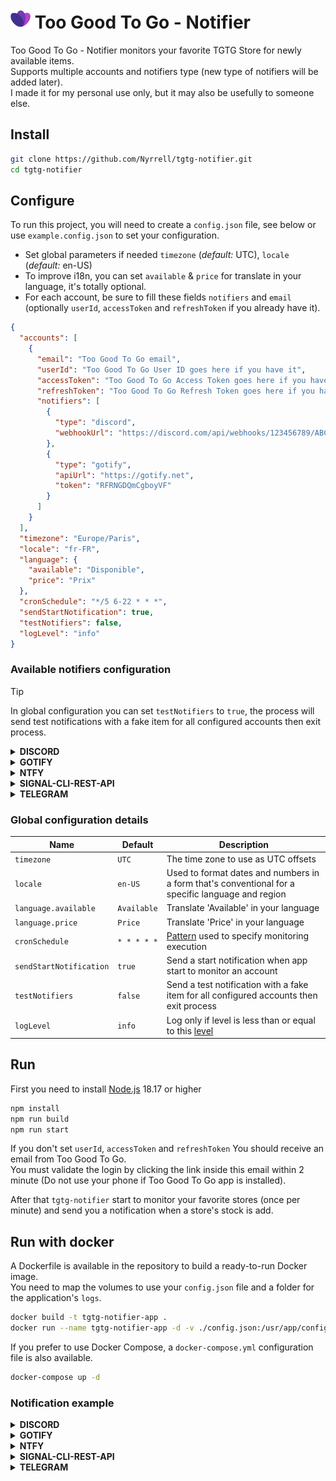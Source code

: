 # ![icon](media/icon.png) Too Good To Go - Notifier

Too Good To Go - Notifier monitors your favorite TGTG Store for newly available items.  
Supports multiple accounts and notifiers type (new type of notifiers will be added later).  
I made it for my personal use only, but it may also be usefully to someone else.

## Install

```zsh
git clone https://github.com/Nyrrell/tgtg-notifier.git
cd tgtg-notifier
```

## Configure

To run this project, you will need to create a `config.json` file, see below or use `example.config.json` to set your
configuration.


- Set global parameters if needed `timezone` (_default:_ UTC), `locale` (_default:_ en-US)
- To improve i18n, you can set `available` & `price` for translate in your language, it's totally optional.
- For each account, be sure to fill these fields `notifiers` and `email` (optionally `userId`, `accessToken`
and `refreshToken` if you already have it).  

```json
{
  "accounts": [
    {
      "email": "Too Good To Go email",
      "userId": "Too Good To Go User ID goes here if you have it",
      "accessToken": "Too Good To Go Access Token goes here if you have it",
      "refreshToken": "Too Good To Go Refresh Token goes here if you have it",
      "notifiers": [
        {
          "type": "discord",
          "webhookUrl": "https://discord.com/api/webhooks/123456789/ABCDEFG123456789"
        },
        {
          "type": "gotify",
          "apiUrl": "https://gotify.net",
          "token": "RFRNGDQmCgboyVF"
        }
      ]
    }
  ],
  "timezone": "Europe/Paris",
  "locale": "fr-FR",
  "language": {
    "available": "Disponible",
    "price": "Prix"
  },
  "cronSchedule": "*/5 6-22 * * *",
  "sendStartNotification": true,
  "testNotifiers": false,
  "logLevel": "info"
}
```

### Available notifiers configuration
> [!TIP]
> In global configuration you can set `testNotifiers` to `true`, the process will send test notifications with a fake item for all configured accounts then exit process.

<details>
<summary><b>DISCORD</b></summary>

- <b>type</b> : _string_ = `discord`
- <b>webhookUrl</b> : _string_ = `https://discord.com/api/webhooks/123456789/ABCDEFG123456789`
  - [How to create a webhook](https://support.discord.com/hc/en-us/articles/228383668-Intro-to-Webhooks)
</details>
<details>
<summary><b>GOTIFY</b></summary>

- <b>type</b> : _string_ = `gotify`
- <b>apiUrl</b> : _string_ = `https://gotify.net`
- <b>token</b> : _string_ = `RFRNGDQmCgboyVF`  
  - On the Gotify web UI, Apps > Create Application > reveal the token  
- <b>priority</b>? : _number_ = `10`
  - The priority level sent with the message (Default 5)
</details>
<details>
<summary><b>NTFY</b></summary>

- <b>type</b> : _string_ = `ntfy`
- <b>apiUrl</b> : _string_ = `https://ntfy.sh`
- <b>topic</b> : _string_ = `tgtg`
- <b>token</b>? : _string_ = `tk_AgQdq7mVBoFD37zQVN29RhuMzNIz2`
  - Optional if your server don't use it. [How to create a token](https://docs.ntfy.sh/config/#access-tokens)
- <b>priority</b>? : _number_ = `5`
  - The priority level sent with the message, range 1 - 5 (Default 3)
</details>
<details>
<summary><b>SIGNAL-CLI-REST-API</b></summary>

- <b>type</b> : _string_ = `signal`
- <b>apiUrl</b> : _string_ = `http://127.0.0.1:8080`
- <b>number</b> : _string_ = `+431212131491291`
  - Registered Phone Number
- <b>recipients</b> : _array\<string\>_ = `["group.ckRzaEd4VmRzNnJaASAEsasa", "+4912812812121"]`
  - Accept group-id and phone number

>Tested with [signal-cli-rest-api](https://github.com/bbernhard/signal-cli-rest-api) but [python-signal-cli-rest-api](https://gitlab.com/morph027/python-signal-cli-rest-api/) will work too, project documentation say :  
>_It is quite similar to bbernhard/signal-cli-rest-api, [...] i’m tempted to mimic bbernhard’s API routes as close as possible._
</details>
<details>
<summary><b>TELEGRAM</b></summary>

- <b>type</b> : _string_ = `telegram`
- <b>apiUrl</b>? : _string_ = `https://api.telegram.org`
  - Just in case url api is moved (optional)
- <b>token</b> : _string_ = `110201543:AAHdqTcvCH1vGWJxfSeofSAs0K5PALDsaw`
  - [How to create a bot and get your token](https://core.telegram.org/bots/features#botfather)
- <b>chatId</b> : _string_ | _number_ = `-100123456789`
  - Unique identifier for the target chat or username of the target channel
- **messageThreadId**? : _number_ = `6`
  - Unique identifier for the target message thread (topic) of the forum (optional)
</details>

### Global configuration details
| Name                    | Default      | Description                                                                                                                     |
|-------------------------|--------------|---------------------------------------------------------------------------------------------------------------------------------|
| `timezone`              | `UTC`        | The time zone to use as UTC offsets                                                                                             |
| `locale`                | `en-US`      | Used to format dates and numbers in a form that's conventional for a specific language and region                               |
| `language.available`    | `Available`  | Translate 'Available' in your language                                                                                          |
| `language.price`        | `Price`      | Translate 'Price' in your language                                                                                              |
| `cronSchedule`          | `* * * * *`  | [Pattern](https://github.com/hexagon/croner?tab=readme-ov-file#pattern) used to specify monitoring execution                    |
| `sendStartNotification` | `true`       | Send a start notification when app start to monitor an account                                                                  |
| `testNotifiers`         | `false`      | Send a test notification with a fake item for all configured accounts then exit process                                         |
| `logLevel`              | `info`       | Log only if level is less than or equal to this [level](https://github.com/winstonjs/winston?tab=readme-ov-file#logging-levels) |

## Run

First you need to install [Node.js](https://nodejs.org/) 18.17 or higher

```zsh
npm install
npm run build
npm run start
```

If you don't set `userId`, `accessToken` and `refreshToken` You should receive an email from Too Good To Go.<br>
You must validate the login by clicking the link inside this email within 2 minute (Do not use your phone if Too Good To
Go app is installed).<br>

After that `tgtg-notifier` start to monitor your favorite stores (once per minute) and send you a notification when a
store's stock is add.

## Run with docker

A Dockerfile is available in the repository to build a ready-to-run Docker image.<br>
You need to map the volumes to use your `config.json` file and a folder for the application's `logs`.

```zsh
docker build -t tgtg-notifier-app .
docker run --name tgtg-notifier-app -d -v ./config.json:/usr/app/config.json -v ./logs/:/usr/app/logs tgtg-notifier-app
```

If you prefer to use Docker Compose, a `docker-compose.yml` configuration file is also available.

```zsh
docker-compose up -d
```

### Notification example
<details><summary><b>DISCORD</b></summary>

![notif](media/notifiers/discord.png)
</details>
<details><summary><b>GOTIFY</b></summary>

![notif](media/notifiers/gotify.png)
</details>
<details><summary><b>NTFY</b></summary>

![notif](media/notifiers/ntfy.png)
</details>
<details><summary><b>SIGNAL-CLI-REST-API</b></summary>

![notif](media/notifiers/signal.png)
</details>
<details><summary><b>TELEGRAM</b></summary>

![notif](media/notifiers/telegram.png)
</details>
